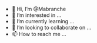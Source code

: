 - 👋 Hi, I’m @Mabranche
- 👀 I’m interested in ...
- 🌱 I’m currently learning ...
- 💞️ I’m looking to collaborate on ...
- 📫 How to reach me ...

<!---
Mabranche/Mabranche is a ✨ special ✨ repository because its `README.md` (this file) appears on your GitHub profile.
You can click the Preview link to take a look at your changes.
--->
